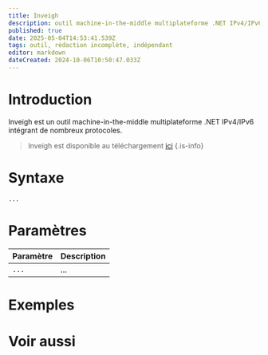 ```yaml
---
title: Inveigh
description: outil machine-in-the-middle multiplateforme .NET IPv4/IPv6
published: true
date: 2025-05-04T14:53:41.539Z
tags: outil, rédaction incomplète, indépendant
editor: markdown
dateCreated: 2024-10-06T10:50:47.033Z
---
```


# Introduction

Inveigh est un outil machine-in-the-middle multiplateforme .NET IPv4/IPv6 intégrant de nombreux protocoles.

> Inveigh est disponible au téléchargement [ici](https://github.com/Kevin-Robertson/Inveigh)
{.is-info}

# Syntaxe

`...`

# Paramètres

| Paramètre | Description |
| --------- | ----------- |
| `...`     | ...         |

# Exemples

# Voir aussi

